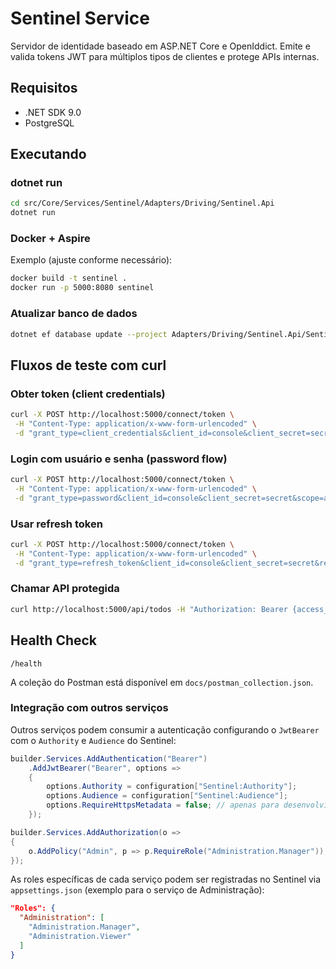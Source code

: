 # Sentinel Service

Servidor de identidade baseado em ASP.NET Core e OpenIddict. Emite e valida tokens JWT para múltiplos tipos de clientes e protege APIs internas.

## Requisitos
- .NET SDK 9.0
- PostgreSQL

## Executando

### dotnet run
```bash
cd src/Core/Services/Sentinel/Adapters/Driving/Sentinel.Api
dotnet run
```

### Docker + Aspire
Exemplo (ajuste conforme necessário):
```bash
docker build -t sentinel .
docker run -p 5000:8080 sentinel
```

### Atualizar banco de dados
```bash
dotnet ef database update --project Adapters/Driving/Sentinel.Api/Sentinel.Api.csproj
```

## Fluxos de teste com curl

### Obter token (client credentials)
```bash
curl -X POST http://localhost:5000/connect/token \
 -H "Content-Type: application/x-www-form-urlencoded" \
 -d "grant_type=client_credentials&client_id=console&client_secret=secret&scope=api"
```

### Login com usuário e senha (password flow)
```bash
curl -X POST http://localhost:5000/connect/token \
 -H "Content-Type: application/x-www-form-urlencoded" \
 -d "grant_type=password&client_id=console&client_secret=secret&scope=api&username=usuario@example.com&password=Senha123$"
```

### Usar refresh token
```bash
curl -X POST http://localhost:5000/connect/token \
 -H "Content-Type: application/x-www-form-urlencoded" \
 -d "grant_type=refresh_token&client_id=console&client_secret=secret&refresh_token={token}"
```

### Chamar API protegida
```bash
curl http://localhost:5000/api/todos -H "Authorization: Bearer {access_token}"
```

## Health Check
`/health`

A coleção do Postman está disponível em `docs/postman_collection.json`.

### Integração com outros serviços
Outros serviços podem consumir a autenticação configurando o `JwtBearer` com o `Authority` e `Audience` do Sentinel:

```csharp
builder.Services.AddAuthentication("Bearer")
    .AddJwtBearer("Bearer", options =>
    {
        options.Authority = configuration["Sentinel:Authority"];
        options.Audience = configuration["Sentinel:Audience"];
        options.RequireHttpsMetadata = false; // apenas para desenvolvimento
    });

builder.Services.AddAuthorization(o =>
{
    o.AddPolicy("Admin", p => p.RequireRole("Administration.Manager"));
});
```

As roles específicas de cada serviço podem ser registradas no Sentinel via `appsettings.json` (exemplo para o serviço de Administração):

```json
"Roles": {
  "Administration": [
    "Administration.Manager",
    "Administration.Viewer"
  ]
}
```
